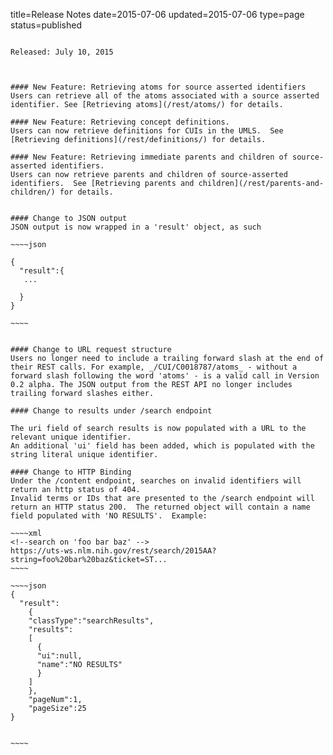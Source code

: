 title=Release Notes
date=2015-07-06
updated=2015-07-06
type=page
status=published
~~~~~~

Released: July 10, 2015



#### New Feature: Retrieving atoms for source asserted identifiers
Users can retrieve all of the atoms associated with a source asserted identifier. See [Retrieving atoms](/rest/atoms/) for details.

#### New Feature: Retrieving concept definitions.
Users can now retrieve definitions for CUIs in the UMLS.  See [Retrieving definitions](/rest/definitions/) for details.

#### New Feature: Retrieving immediate parents and children of source-asserted identifiers.
Users can now retrieve parents and children of source-asserted identifiers.  See [Retrieving parents and children](/rest/parents-and-children/) for details.


#### Change to JSON output
JSON output is now wrapped in a 'result' object, as such

~~~~json

{
  "result":{
   ...
  
  }
}

~~~~


#### Change to URL request structure
Users no longer need to include a trailing forward slash at the end of their REST calls. For example, _/CUI/C0018787/atoms_ - without a forward slash following the word 'atoms' - is a valid call in Version 0.2 alpha. The JSON output from the REST API no longer includes trailing forward slashes either.

#### Change to results under /search endpoint

The uri field of search results is now populated with a URL to the relevant unique identifier.
An additional 'ui' field has been added, which is populated with the string literal unique identifier.

#### Change to HTTP Binding
Under the /content endpoint, searches on invalid identifiers will return an http status of 404.
Invalid terms or IDs that are presented to the /search endpoint will return an HTTP status 200.  The returned object will contain a name field populated with 'NO RESULTS'.  Example:

~~~~xml
<!--search on 'foo bar baz' -->
https://uts-ws.nlm.nih.gov/rest/search/2015AA?string=foo%20bar%20baz&ticket=ST...
~~~~

~~~~json
{
  "result":
    {
    "classType":"searchResults",
    "results":
    [
      {
      "ui":null,
      "name":"NO RESULTS"
      }
    ]
    },
    "pageNum":1,
    "pageSize":25
}


~~~~


